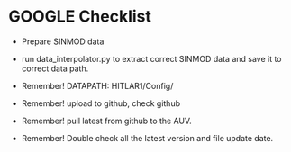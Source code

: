 # GOOGLE Checklist
- Prepare SINMOD data
- run data_interpolator.py to extract correct SINMOD data and save it to correct data path.

- Remember! DATAPATH: HITLAR1/Config/
- Remember! upload to github, check github
- Remember! pull latest from github to the AUV.
- Remember! Double check all the latest version and file update date. 
